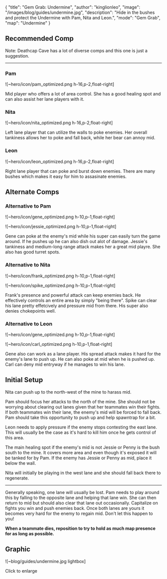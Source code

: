 { "title": "Gem Grab: Undermine", "author": "kinglionleo", "image": "/images/blog/guides/undermine.jpg", "description": "Hide in the bushes and protect the Undermine with Pam, Nita and Leon.", "mode": "Gem Grab", "map": "Undermine" }

Recommended Comp
---

Note: Deathcap Cave has a lot of diverse comps and this one is just a suggestion.

---

### Pam

![~hero/icon/pam_optimized.png h-16,p-2,float-right] 

Mid player who offers a lot of area control. She has a good healing spot and can also assist her lane players with it.

### Nita

![~hero/icon/nita_optimized.png h-16,p-2,float-right]

Left lane player that can utilize the walls to poke enemies. Her overall tankiness allows her to poke and fall back, while her bear can annoy mid.

### Leon

![~hero/icon/leon_optimized.png h-16,p-2,float-right]

Right lane player that can poke and burst down enemies. There are many bushes which makes it easy for him to assasinate enemies.

Alternate Comps
---

### Alternative to Pam

![~hero/icon/gene_optimized.png h-10,p-1,float-right]

![~hero/icon/jessie_optimized.png h-10,p-1,float-right]

Gene can poke at the enemy's mid while his super can easily turn the game around. If he pushes up he can also dish out alot of damage.
Jessie's tankiness and medium-long range attack makes her a great mid playre. She also has good turret spots.

### Alternative to Nita

![~hero/icon/frank_optimized.png h-10,p-1,float-right]

![~hero/icon/spike_optimized.png h-10,p-1,float-right]

Frank's presence and powerful attack can keep enemies back. He effectively controls an entire area by simply "being there".
Spike can clear his lane pretty effetcively and pressure mid from there. His super also denies chokepoints well.

### Alternative to Leon

![~hero/icon/gene_optimized.png h-10,p-1,float-right]

![~hero/icon/carl_optimized.png h-10,p-1,float-right]

Gene also can work as a lane player. His spread attack makes it hard for the enemy's lane to push up. He can also poke at mid when he is pushed up.
Carl can deny mid entryway if he manages to win his lane.

Initial Setup
---

Nita can push up to the north-west of the mine to harass mid.

Pam should focus her attacks to the north of the mine. She should not be worrying about clearing out lanes given that her teammates win their fights.
If both teammates win their lane, the enemy's mid will be forced to fall back. Pam should take this opportunity to push up and help spawntrap for a bit.

Leon needs to apply pressure if the enemy stops contesting the east lane. This will usually be the case as it's hard to kill him once he gets control of this area.

The main healing spot if the enemy's mid is not Jessie or Penny is the bush south to the mine. It covers more area and even though it's exposed it will be tanked for by Pam. If the enemy has Jessie or Penny as mid, place it below the wall.

Nita will initially be playing in the west lane and she should fall back there to regenerate.

---

Generally speaking, one lane will usually be lost. Pam needs to play around this by falling to the opposite lane and helping that lane win. She can then return to mid but should also clear that lane out occasionally. Capitalize on fights you win and push enemies back. Once both lanes are yours it becomes very hard for the enemy to regain mid. Don't let this happen to you!

**When a teammate dies, reposition to try to hold as much map presence for as long as possible.**

Graphic
---

![~blog/guides/undermine.jpg lightbox]

Click to enlarge
